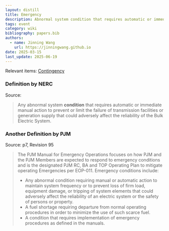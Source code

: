 ```yaml
---
layout: distill
title: Emergency
description: Abnormal system condition that requires automatic or immediate manual action.
tags: event
category: wiki
bibliography: papers.bib
authors:
  - name: Jinning Wang
    url: https://jinningwang.github.io
date: 2025-03-15
last_update: 2025-06-19
---
```


Relevant items: [Contingency](/wiki/contingency)

### Definition by NERC

Source: <d-cite key="nerc2024glossary"></d-cite>

> Any abnormal system **condition** that requires automatic or immediate manual action to prevent or limit the failure of transmission facilities or generation supply that could adversely affect the reliability of the Bulk Electric System.

### Another Definition by PJM

Source: <d-cite key="pjm2025m13"></d-cite> p7, Revision 95

> The PJM Manual for Emergency Operations focuses on how PJM and the PJM Members are expected to respond to emergency conditions and is the designated PJM RC, BA and TOP Operating Plan to mitigate operating Emergencies per EOP-011. Emergency conditions include:
>
> - Any abnormal condition requiring manual or automatic action to maintain system frequency or to prevent loss of firm load, equipment damage, or tripping of system elements that could adversely affect the reliability of an electric system or the safety of persons or property.
> - A fuel shortage requiring departure from normal operating procedures in order to minimize the use of such scarce fuel.
> - A condition that requires implementation of emergency procedures as defined in the manuals.
